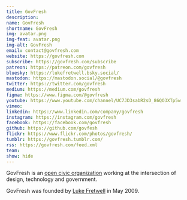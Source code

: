 ```yaml
---
title: GovFresh
description: 
name: GovFresh
shortname: GovFresh
img: avatar.png
img-feat: avatar.png
img-alt: GovFresh
email: contact@govfresh.com
website: https://govfresh.com
subscribe: https://govfresh.com/subscribe
patreon: https://patreon.com/govfresh
bluesky: https://lukefretwell.bsky.social/
mastodon: https://mastodon.social/@govfresh
twitter: https://twitter.com/govfresh
medium: https://medium.com/govfresh
figma: https://www.figma.com/@govfresh
youtube: https://www.youtube.com/channel/UC7JD3sabR2sD_86QO3XTp5w
vimeo: 
linkedin: https://www.linkedin.com/company/govfresh
instagram: https://instagram.com/govfresh
facebook: https://facebook.com/govfresh
github: https://github.com/govfesh
flickr: https://www.flickr.com/photos/govfresh/
tumblr: https://govfresh.tumblr.com/
rss: https://govfresh.com/feed.xml
team:
show: hide
---
```


GovFresh is an [open civic organization](https://oco.govfresh.com) working at the intersection of design, technology and government.

GovFresh was founded by [Luke Fretwell](https://lukefretwell.com) in May 2009.